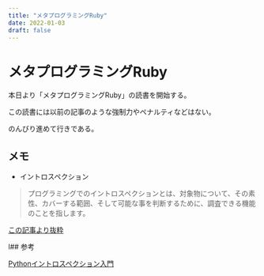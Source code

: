 ```yaml
---
title: "メタプログラミングRuby"
date: 2022-01-03
draft: false
---
```

# メタプログラミングRuby



本日より「メタプログラミングRuby」の読書を開始する。



この読書には以前の記事のような強制力やペナルティなどはない。



のんびり進めて行きである。



## メモ



* イントロスペクション



>プログラミングでのイントロスペクションとは、対象物について、その素性、カバーする範囲、そして可能な事を判断するために、調査できる機能のことを指します。



[この記事より抜粋](https://www.ibm.com/developerworks/jp/linux/library/l-pyint/index.html)



l## 参考



[Pythonイントロスペクション入門](https://www.ibm.com/developerworks/jp/linux/library/l-pyint/index.html)
